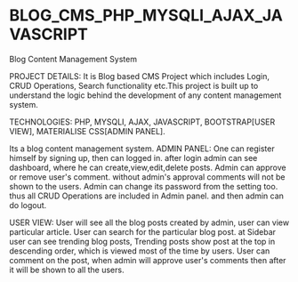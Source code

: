 # BLOG_CMS_PHP_MYSQLI_AJAX_JAVASCRIPT

Blog Content Management System

PROJECT DETAILS: It is Blog based CMS Project which includes Login, CRUD Operations, Search functionality etc.This project is built up to understand the logic behind the development of any content management system.

TECHNOLOGIES: PHP, MYSQLI, AJAX, JAVASCRIPT, BOOTSTRAP[USER VIEW], MATERIALISE CSS[ADMIN PANEL].

Its a blog content management system.
ADMIN PANEL: One can register himself by signing up, then can logged in. after login admin can see dashboard, where he can create,view,edit,delete posts. 
Admin can approve or remove user's comment. without admin's approval comments will not be shown to the users.
Admin can change its password from the setting too. thus all CRUD Operations are included in Admin panel. and then admin can do logout.

USER VIEW: User will see all the blog posts created by admin, user can view particular article.
User can search for the particular blog post. at Sidebar user can see trending blog posts, Trending posts show post at the top in descending order,
which is viewed most of the time by users. 
User can comment on the post, when admin will approve user's comments then after it will be shown to all the users.
